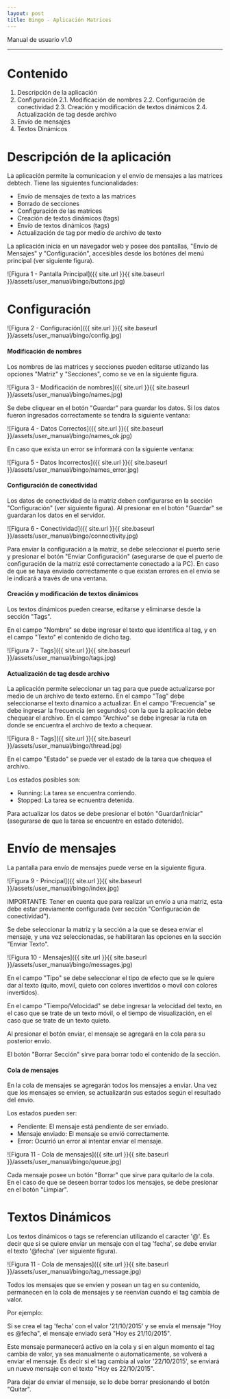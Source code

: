 ```yaml
---
layout: post
title: Bingo - Aplicación Matrices
---
```


Manual de usuario v1.0

---

# Contenido

 1. Descripción de la aplicación
 2. Configuración
 2.1. Modificación de nombres
 2.2. Configuración de conectividad
 2.3. Creación y modificación de textos dinámicos
 2.4. Actualización de tag desde archivo
 3. Envío de mensajes
 4. Textos Dinámicos

# Descripción de la aplicación

La aplicación permite la comunicacion y el envío de mensajes a las matrices debtech. Tiene las siguientes funcionalidades:

 * Envío de mensajes de texto a las matrices
 * Borrado de secciones
 * Configuración de las matrices
 * Creación de textos dinámicos (tags)
 * Envío de textos dinámicos (tags)
 * Actualización de tag por medio de archivo de texto

La aplicación inicia en un navegador web y posee dos pantallas, "Envío de Mensajes" y "Configuración", accesibles desde los botónes del menú principal (ver siguiente figura).

![Figura 1 - Pantalla Principal]({{ site.url }}{{ site.baseurl }}/assets/user_manual/bingo/buttons.jpg)

# Configuración

![Figura 2 - Configuración]({{ site.url }}{{ site.baseurl }}/assets/user_manual/bingo/config.jpg)

#### Modificación de nombres

Los nombres de las matrices y secciones pueden editarse utlizando las opciones "Matriz" y "Secciones", como se ve en la siguiente figura.

![Figura 3 - Modificación de nombres]({{ site.url }}{{ site.baseurl }}/assets/user_manual/bingo/names.jpg)

Se debe cliquear en el botón "Guardar" para guardar los datos. Si los datos fueron ingresados correctamente se tendra la siguiente ventana:

![Figura 4 - Datos Correctos]({{ site.url }}{{ site.baseurl }}/assets/user_manual/bingo/names_ok.jpg)

En caso que exista un error se informará con la siguiente ventana:

![Figura 5 - Datos Incorrectos]({{ site.url }}{{ site.baseurl }}/assets/user_manual/bingo/names_error.jpg)

#### Configuración de conectividad

Los datos de conectividad de la matriz deben configurarse en la sección "Configuración" (ver siguiente figura). Al presionar en el botón "Guardar" se guardaran los datos en el servidor.

![Figura 6 - Conectividad]({{ site.url }}{{ site.baseurl }}/assets/user_manual/bingo/connectivity.jpg)

Para enviar la configuración a la matriz, se debe seleccionar el puerto serie y presionar el botón "Enviar Configuración" (asegurarse de que el puerto de configuración de la matriz esté correctamente conectado a la PC). En caso de que se haya enviado correctamente o que existan errores en el envío se le indicará a través de una ventana.

#### Creación y modificación de textos dinámicos

Los textos dinámicos pueden crearse, editarse y eliminarse desde la sección "Tags". 

En el campo "Nombre" se debe ingresar el texto que identifica al tag, y en el campo "Texto" el contenido de dicho tag.

![Figura 7 - Tags]({{ site.url }}{{ site.baseurl }}/assets/user_manual/bingo/tags.jpg)

#### Actualización de tag desde archivo

La aplicación permite seleccionar un tag para que puede actualizarse por medio de un archivo de texto externo. 
En el campo "Tag" debe seleccionarse el texto dinamico a actualizar. En el campo "Frecuencia" se debe ingresar la frecuencia (en segundos) con la que la aplicación debe chequear el archivo. En el campo "Archivo" se debe ingresar la ruta en donde se encuentra el archivo de texto a chequear.

![Figura 8 - Tags]({{ site.url }}{{ site.baseurl }}/assets/user_manual/bingo/thread.jpg)

En el campo "Estado" se puede ver el estado de la tarea que chequea el archivo.

Los estados posibles son:
 * Running: La tarea se encuentra corriendo.
 * Stopped: La tarea se ecnuentra detenida.

Para actualizar los datos se debe presionar el botón "Guardar/Iniciar" (asegurarse de que la tarea se encuentre en estado detenido).

# Envío de mensajes

La pantalla para envío de mensajes puede verse en la siguiente figura.

![Figura 9 - Principal]({{ site.url }}{{ site.baseurl }}/assets/user_manual/bingo/index.jpg)

IMPORTANTE: Tener en cuenta que para realizar un envío a una matriz, esta debe estar previamente configurada (ver sección "Configuración de conectividad").

Se debe seleccionar la matriz y la sección a la que se desea enviar el mensaje, y una vez seleccionadas, se habilitaran las opciones en la sección "Enviar Texto".

![Figura 10 - Mensajes]({{ site.url }}{{ site.baseurl }}/assets/user_manual/bingo/messages.jpg)

En el campo "Tipo" se debe seleccionar el tipo de efecto que se le quiere dar al texto (quito, movil, quieto con colores invertidos o movil con colores invertidos). 

En el campo "Tiempo/Velocidad" se debe ingresar la velocidad del texto, en el caso que se trate de un texto móvil, o el tiempo de visualización, en el caso que se trate de un texto quieto.

Al presionar el botón enviar, el mensaje se agregará en la cola para su posterior envío.

El botón "Borrar Sección" sirve para borrar todo el contenido de la sección.

#### Cola de mensajes

En la cola de mensajes se agregarán todos los mensajes a enviar. Una vez que los mensajes se envien, se actualizarán sus estados según el resultado del envío.

Los estados pueden ser:
 * Pendiente: El mensaje está pendiente de ser enviado.
 * Mensaje enviado: El mensaje se envió correctamente.
 * Error: Ocurrió un error al intentar enviar el mensaje.

![Figura 11 - Cola de mensajes]({{ site.url }}{{ site.baseurl }}/assets/user_manual/bingo/queue.jpg)

Cada mensaje posee un botón "Borrar" que sirve para quitarlo de la cola. En el caso de que se deseen borrar todos los mensajes, se debe presionar en el botón "Limpiar".

# Textos Dinámicos

Los textos dinámicos o tags se referencian utilizando el caracter '@'. Es decir que si se quiere enviar un mensaje con el tag 'fecha', se debe enviar el texto '@fecha' (ver siguiente figura).

![Figura 11 - Cola de mensajes]({{ site.url }}{{ site.baseurl }}/assets/user_manual/bingo/tag_message.jpg)

Todos los mensajes que se envíen y posean un tag en su contenido, permanecen en la cola de mensajes y se reenvían cuando el tag cambia de valor.

Por ejemplo: 

Si se crea el tag 'fecha' con el valor '21/10/2015' y se envía el mensaje "Hoy es @fecha", el mensaje enviado será "Hoy es 21/10/2015". 

Este mensaje permanecerá activo en la cola y si en algun momento el tag cambia de valor, ya sea manualmente o automaticamente, se volverá a enviar el mensaje. Es decir si el tag cambia al valor '22/10/2015', se enviará un nuevo mensaje con el texto "Hoy es 22/10/2015".

Para dejar de enviar el mensaje, se lo debe borrar presionando el botón "Quitar".